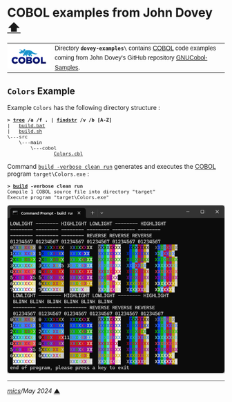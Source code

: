 # <span id="top">COBOL examples from John Dovey</span> <span style="size:30%;"><a href="../README.md">⬆</a></span>

<table style="font-family:Helvetica;line-height:1.6;">
  <tr>
  <td style="border:0;padding:0 10px 0 0;min-width:100px;">
    <a href="https://www.mainframestechhelp.com/tutorials/cobol/introduction.htm" rel="external"><img style="border:0;width:100px;" src="../docs/images/cobol.png" width="100" alt="COBOL language"/></a>
  </td>
  <td style="border:0;padding:0;vertical-align:text-top;">
    Directory <strong><code>dovey-examples\</code></strong> contains <a href="https://www.mainframestechhelp.com/tutorials/cobol/introduction.htm" rel="external" title="COBOL">COBOL</a> code examples coming from John Dovey's GitHub repository <a href="https://github.com/JohnDovey/GNUCobol-Samples">GNUCobol-Samples</a>.
  </td>
  </tr>
</table>

## <span id="colors">`Colors` Example</span>

Example `Colors` has the following directory structure :

<pre style="font-size:80%;">
<b>&gt; <a href="https://learn.microsoft.com/en-us/windows-server/administration/windows-commands/tree">tree</a> /a /f . | <a href="https://learn.microsoft.com/en-us/windows-server/administration/windows-commands/findstr">findstr</a> /v /b [A-Z]</b>
|   <a href="./Colors/build.bat">build.bat</a>
|   <a href="./Colors/build.sh">build.sh</a>
\---src
    \---main
        \---cobol
                <a href="./Colors/src/main/cobol/Colors.cbl">Colors.cbl</a>
</pre>

Command [`build -verbose clean run`](./Colors/build.bat) generates and executes the [COBOL] program `target\Colors.exe` :

<pre style="font-size:80%;">
<b>&gt; <a href="./Colors/build.bat">build</a> -verbose clean run</b>
Compile 1 COBOL source file into directory "target"
Execute program "target\Colors.exe"
</pre>

<img src="./images/Colors.png" />

***

*[mics](https://lampwww.epfl.ch/~michelou/)/May 2024* [**&#9650;**](#top)
<span id="bottom">&nbsp;</span>

<!-- link refs -->

[cobol]: https://
